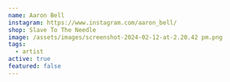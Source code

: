 ```yaml
---
name: Aaron Bell
instagram: https://www.instagram.com/aaron_bell/
shop: Slave To The Needle
image: /assets/images/screenshot-2024-02-12-at-2.20.42 pm.png
tags:
  - artist
active: true
featured: false
---
```

